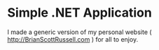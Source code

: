 # Simple .NET Application
I made a generic version of my personal website ( http://BrianScottRussell.com ) for all to enjoy.
